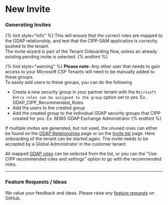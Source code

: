 # New Invite

### Generating Invites

{% hint style="info" %}
This will ensure that the correct roles are mapped to the GDAP relationship, and test that the CIPP-SAM application is correctly pushed to the tenant.\
The invite wizard is part of the Tenant Onboarding flow, unless an already existing pending invite is selected.
{% endhint %}

{% hint style="warning" %}
**Please note:** Any other user that needs to gain access to your Microsoft CSP Tenants will need to be manually added to these groups.\
To easily add users to these groups, you can do the following

* Create a new security group in your partner tenant with the `Microsoft Entra roles can be assigned to the group` option set to yes. Ex. GDAP\_CIPP\_Recommended\_Roles
* Add the users to the created group
* Add the created group to the individual GDAP security groups that CIPP created for you. Ex. M365 GDAP Exchange Administrator
{% endhint %}

If multiple invites are generated, but not used, the unused ones can either be found on the [GDAP Relationships](../relationships.md) page or on the [Invite list](./) page. Here onboarding of the tenant can be started again. The invite needs to be accepted by a Global Administrator in the customer tenant.

All mapped [GDAP roles](../roles/) can be selected from the list, or you can the "Use CIPP recommended roles and settings" option to go with the recommended roles.

***

### Feature Requests / Ideas

We value your feedback and ideas. Please raise any [feature requests](https://github.com/KelvinTegelaar/CIPP/issues/new?assignees=\&labels=enhancement%2Cno-priority\&projects=\&template=feature.yml\&title=%5BFeature+Request%5D%3A+) on GitHub.
